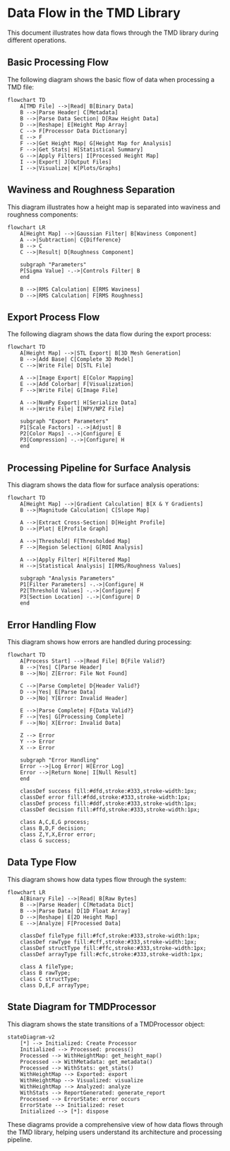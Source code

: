 # Data Flow in the TMD Library

This document illustrates how data flows through the TMD library during different operations.

## Basic Processing Flow

The following diagram shows the basic flow of data when processing a TMD file:

```mermaid
flowchart TD
    A[TMD File] -->|Read| B[Binary Data]
    B -->|Parse Header| C[Metadata]
    B -->|Parse Data Section| D[Raw Height Data]
    D -->|Reshape| E[Height Map Array]
    C --> F[Processor Data Dictionary]
    E --> F
    F -->|Get Height Map| G[Height Map for Analysis]
    F -->|Get Stats| H[Statistical Summary]
    G -->|Apply Filters| I[Processed Height Map]
    I -->|Export| J[Output Files]
    I -->|Visualize| K[Plots/Graphs]
```

## Waviness and Roughness Separation

This diagram illustrates how a height map is separated into waviness and roughness components:

```mermaid
flowchart LR
    A[Height Map] -->|Gaussian Filter| B[Waviness Component]
    A -->|Subtraction| C{Difference}
    B --> C
    C -->|Result| D[Roughness Component]
    
    subgraph "Parameters"
    P[Sigma Value] -.->|Controls Filter| B
    end
    
    B -->|RMS Calculation| E[RMS Waviness]
    D -->|RMS Calculation| F[RMS Roughness]
```

## Export Process Flow

The following diagram shows the data flow during the export process:

```mermaid
flowchart TD
    A[Height Map] -->|STL Export| B[3D Mesh Generation]
    B -->|Add Base| C[Complete 3D Model]
    C -->|Write File| D[STL File]
    
    A -->|Image Export| E[Color Mapping]
    E -->|Add Colorbar| F[Visualization]
    F -->|Write File| G[Image File]
    
    A -->|NumPy Export| H[Serialize Data]
    H -->|Write File| I[NPY/NPZ File]
    
    subgraph "Export Parameters"
    P1[Scale Factors] -.->|Adjust| B
    P2[Color Maps] -.->|Configure| E
    P3[Compression] -.->|Configure| H
    end
```

## Processing Pipeline for Surface Analysis

This diagram shows the data flow for surface analysis operations:

```mermaid
flowchart TD
    A[Height Map] -->|Gradient Calculation| B[X & Y Gradients]
    B -->|Magnitude Calculation| C[Slope Map]
    
    A -->|Extract Cross-Section| D[Height Profile]
    D -->|Plot| E[Profile Graph]
    
    A -->|Threshold| F[Thresholded Map]
    F -->|Region Selection| G[ROI Analysis]
    
    A -->|Apply Filter| H[Filtered Map]
    H -->|Statistical Analysis| I[RMS/Roughness Values]
    
    subgraph "Analysis Parameters"
    P1[Filter Parameters] -.->|Configure| H
    P2[Threshold Values] -.->|Configure| F
    P3[Section Location] -.->|Configure| D
    end
```

## Error Handling Flow

This diagram shows how errors are handled during processing:

```mermaid
flowchart TD
    A[Process Start] -->|Read File| B{File Valid?}
    B -->|Yes| C[Parse Header]
    B -->|No| Z[Error: File Not Found]
    
    C -->|Parse Complete| D{Header Valid?}
    D -->|Yes| E[Parse Data]
    D -->|No| Y[Error: Invalid Header]
    
    E -->|Parse Complete| F{Data Valid?}
    F -->|Yes| G[Processing Complete]
    F -->|No| X[Error: Invalid Data]
    
    Z --> Error
    Y --> Error
    X --> Error
    
    subgraph "Error Handling"
    Error -->|Log Error| H[Error Log]
    Error -->|Return None| I[Null Result]
    end
    
    classDef success fill:#dfd,stroke:#333,stroke-width:1px;
    classDef error fill:#fdd,stroke:#333,stroke-width:1px;
    classDef process fill:#ddf,stroke:#333,stroke-width:1px;
    classDef decision fill:#ffd,stroke:#333,stroke-width:1px;
    
    class A,C,E,G process;
    class B,D,F decision;
    class Z,Y,X,Error error;
    class G success;
```

## Data Type Flow

This diagram shows how data types flow through the system:

```mermaid
flowchart LR
    A[Binary File] -->|Read| B[Raw Bytes]
    B -->|Parse Header| C[Metadata Dict]
    B -->|Parse Data| D[1D Float Array]
    D -->|Reshape| E[2D Height Map]
    E -->|Analyze| F[Processed Data]
    
    classDef fileType fill:#fcf,stroke:#333,stroke-width:1px;
    classDef rawType fill:#cff,stroke:#333,stroke-width:1px;
    classDef structType fill:#ffc,stroke:#333,stroke-width:1px;
    classDef arrayType fill:#cfc,stroke:#333,stroke-width:1px;
    
    class A fileType;
    class B rawType;
    class C structType;
    class D,E,F arrayType;
```

## State Diagram for TMDProcessor

This diagram shows the state transitions of a TMDProcessor object:

```mermaid
stateDiagram-v2
    [*] --> Initialized: Create Processor
    Initialized --> Processed: process()
    Processed --> WithHeightMap: get_height_map()
    Processed --> WithMetadata: get_metadata()
    Processed --> WithStats: get_stats()
    WithHeightMap --> Exported: export
    WithHeightMap --> Visualized: visualize
    WithHeightMap --> Analyzed: analyze
    WithStats --> ReportGenerated: generate_report
    Processed --> ErrorState: error occurs
    ErrorState --> Initialized: reset
    Initialized --> [*]: dispose
```

These diagrams provide a comprehensive view of how data flows through the TMD library, helping users understand its architecture and processing pipeline.
